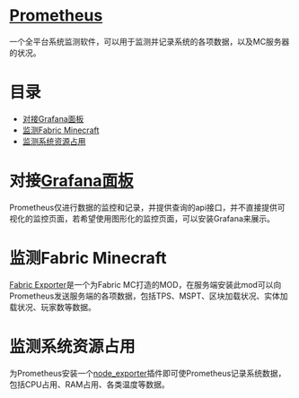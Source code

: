 # [Prometheus](https://prometheus.io/)
一个全平台系统监测软件，可以用于监测并记录系统的各项数据，以及MC服务器的状况。

# 目录
- [对接Grafana面板](#对接grafana面板)
- [监测Fabric Minecraft](#监测fabric-minecraft)
- [监测系统资源占用](#监测系统资源占用)
# 对接[Grafana面板](./Grafana.md)
Prometheus仅进行数据的监控和记录，并提供查询的api接口，并不直接提供可视化的监控页面，若希望使用图形化的监控页面，可以安装Grafana来展示。
# 监测Fabric Minecraft
[Fabric Exporter](https://modrinth.com/mod/fabricexporter)是一个为Fabric MC打造的MOD，在服务端安装此mod可以向Prometheus发送服务端的各项数据，包括TPS、MSPT、区块加载状况、实体加载状况、玩家数等数据。
# 监测系统资源占用
为Prometheus安装一个[node_exporter](https://github.com/prometheus/node_exporter)插件即可使Prometheus记录系统数据，包括CPU占用、RAM占用、各类温度等数据。
